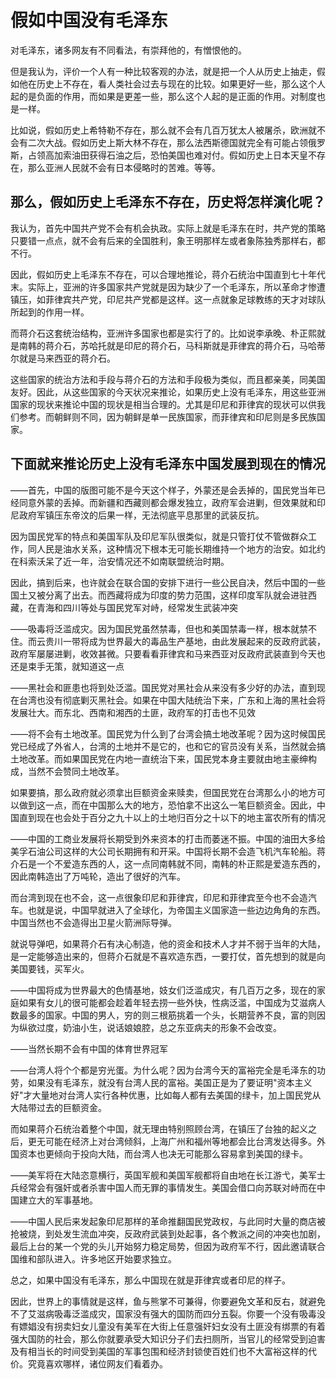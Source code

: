# 假如中国没有毛泽东

对毛泽东，诸多网友有不同看法，有崇拜他的，有憎恨他的。

但是我认为，评价一个人有一种比较客观的办法，就是把一个人从历史上抽走，假如他在历史上不存在，看人类社会过去与现在的比较。如果更好一些，那么这个人起的是负面的作用，而如果是更差一些，那么这个人起的是正面的作用。对制度也是一样。

比如说，假如历史上希特勒不存在，那么就不会有几百万犹太人被屠杀，欧洲就不会有二次大战。假如历史上斯大林不存在，那么法西斯德国就完全有可能占领俄罗斯，占领高加索油田获得石油之后，恐怕美国也难对付。假如历史上日本天皇不存在，那么亚洲人民就不会有日本侵略时的苦难。等等。

## 那么，假如历史上毛泽东不存在，历史将怎样演化呢？

我认为，首先中国共产党不会有机会执政。实际上就是毛泽东在时，共产党的策略只要错一点点，就不会有后来的全国胜利，象王明那样左或者象陈独秀那样右，都不行。

因此，假如历史上毛泽东不存在，可以合理地推论，蒋介石统治中国直到七十年代末。实际上，亚洲的许多国家共产党就是因为缺少了一个毛泽东，所以革命才惨遭镇压，如菲律宾共产党，印尼共产党都是这样。这一点就象足球教练的天才对球队所起到的作用一样。

而蒋介石这套统治结构，亚洲许多国家也都是实行了的。比如说李承晚、朴正熙就是南韩的蒋介石，苏哈托就是印尼的蒋介石，马科斯就是菲律宾的蒋介石，马哈蒂尔就是马来西亚的蒋介石。

这些国家的统治方法和手段与蒋介石的方法和手段极为类似，而且都亲美，同美国友好。因此，从这些国家的今天状况来推论，如果历史上没有毛泽东，用这些亚洲国家的现状来推论中国的现状是相当合理的。尤其是印尼和菲律宾的现状可以供我们参考。而朝鲜则不同，因为朝鲜是单一民族国家，而菲律宾和印尼则是多民族国家。

## 下面就来推论历史上没有毛泽东中国发展到现在的情况

——首先，中国的版图可能不是今天这个样子，外蒙还是会丢掉的，国民党当年已经同意外蒙的丢掉。而新疆和西藏则都会爆发独立，政府军会进剿，但效果就和印尼政府军镇压东帝汶的后果一样，无法彻底平息那里的武装反抗。

因为国民党军的特点和美国军队及印尼军队很类似，就是只管打仗不管做群众工作，同人民是油水关系，这种情况下根本无可能长期维持一个地方的治安。如北约在科索沃呆了近一年，治安情况还不如南联盟统治时期。

因此，搞到后来，也许就会在联合国的安排下进行一些公民自决，然后中国的一些国土又被分离了出去。而西藏将成为印度的势力范围，这样印度军队就会进驻西藏，在青海和四川等处与国民党军对峙，经常发生武装冲突

——吸毒将泛滥成灾。因为国民党虽然禁毒，但也和美国禁毒一样，根本就禁不住。而云贵川一带将成为世界最大的毒品生产基地，由此发展起来的反政府武装，政府军屡屡进剿，收效甚微。只要看看菲律宾和马来西亚对反政府武装直到今天也还是束手无策，就知道这一点

——黑社会和匪患也将到处泛滥。国民党对黑社会从来没有多少好的办法，直到现在台湾也没有彻底剿灭黑社会。如果在中国大陆统治下来，广东和上海的黑社会将发展壮大。而东北、西南和湘西的土匪，政府军的打击也不见效

——将不会有土地改革。国民党为什么到了台湾会搞土地改革呢？因为这时候国民党已经成了外省人，台湾的土地并不是它的，也和它的官员没有关系，当然就会搞土地改革。而如果国民党在内地一直统治下来，国民党本身主要就由地主豪绅构成，当然不会赞同土地改革。

如果要搞，那么政府就必须拿出巨额资金来赎卖，但国民党在台湾那么小的地方可以做到这一点，而在中国那么大的地方，恐怕拿不出这么一笔巨额资金。因此，中国直到现在也会处于百分之九十以上的土地归百分之十以下的地主富农所有的情况

——中国的工商业发展将长期受到外来资本的打击而萎迷不振。中国的油田大多给美孚石油公司这样的大公司长期拥有和开采。中国将长期不会造飞机汽车轮船。蒋介石是一个不爱造东西的人，这一点同南韩就不同，南韩的朴正熙是爱造东西的，因此南韩造出了万吨轮，造出了很好的汽车。

而台湾到现在也不会，这一点很象印尼和菲律宾，印尼和菲律宾至今也不会造汽车。也就是说，中国早就进入了全球化，为帝国主义国家造一些边边角角的东西。中国当然也不会造得出卫星火箭洲际导弹。

就说导弹吧，如果蒋介石有决心制造，他的资金和技术人才并不弱于当年的大陆，是一定能够造出来的，但蒋介石就是不喜欢造东西，一要打仗，首先想到的就是向美国要钱，买军火。

——中国将成为世界最大的色情基地，妓女们泛滥成灾，有几百万之多，现在的家庭如果有女儿的很可能都会趁着年轻去捞一些外快，性病泛滥，中国成为艾滋病人数最多的国家。中国的男人，穷的则三根筋挑着一个头，长期营养不良，富的则因为纵欲过度，奶油小生，说话娘娘腔，总之东亚病夫的形象不会改变。

——当然长期不会有中国的体育世界冠军

——台湾人将个个都是穷光蛋。为什么呢？因为台湾今天的富裕完全是毛泽东的功劳，如果没有毛泽东，就没有台湾人民的富裕。美国正是为了要证明"资本主义好"才大量地对台湾人实行各种优惠，比如每人都有去美国的绿卡，加上国民党从大陆带过去的巨额资金。

而如果蒋介石统治着整个中国，就无理由特别照顾台湾，在镇压了台独的起义之后，更无可能在经济上对台湾倾斜，上海广州和福州等地都会比台湾发达得多。外国资本也更倾向于投向大陆，而台湾人也决无可能那么容易拿到美国的绿卡。

——美军将在大陆恣意横行，英国军舰和美国军舰都将自由地在长江游弋，美军士兵经常会有强奸或者杀害中国人而无罪的事情发生。美国会借口向苏联对峙而在中国建立大的军事基地。

——中国人民后来发起象印尼那样的革命推翻国民党政权，与此同时大量的商店被抢被烧，到处发生流血冲突，反政府武装到处起事，各个教派之间的冲突也加剧，最后上台的某一个党的头儿开始努力稳定局势，但因为政府军不行，因此邀请联合国维和部队进入。许多地区开始要求独立。

总之，如果中国没有毛泽东，那么中国现在就是菲律宾或者印尼的样子。

因此，世界上的事情就是这样，鱼与熊掌不可兼得，你要避免文革和反右，就避免不了艾滋病吸毒泛滥成灾，国家没有强大的国防而四分五裂。你要一个没有吸毒没有嫖娼没有拐卖妇女儿童没有美军在大街上任意强奸妇女没有土匪没有绑票的有着强大国防的社会，那么你就要承受大知识分子们去扫厕所，当官儿的经常受到迫害及有相当长的时间受到美国的军事包围和经济封锁使百姓们也不大富裕这样的代价。究竟喜欢哪样，诸位网友们看着办。
